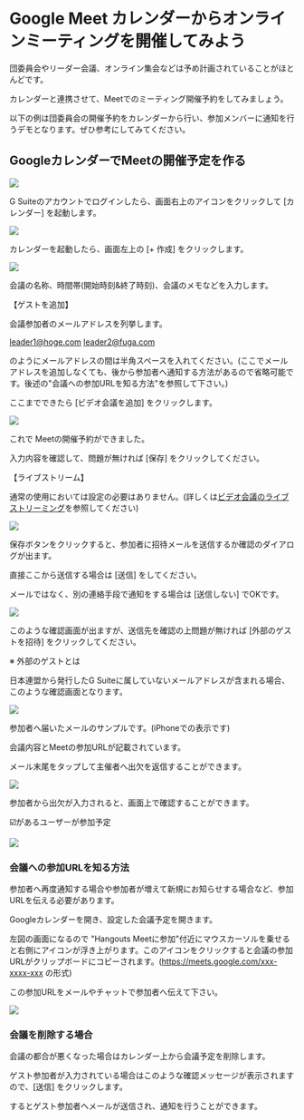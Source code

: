 
# Google Meet カレンダーからオンラインミーティングを開催してみよう

団委員会やリーダー会議、オンライン集会などは予め計画されていることがほとんどです。

カレンダーと連携させて、Meetでのミーティング開催予約をしてみましょう。

以下の例は団委員会の開催予約をカレンダーから行い、参加メンバーに通知を行うデモとなります。ぜひ参考にしてみてください。

## GoogleカレンダーでMeetの開催予定を作る
![](images/cal-1.jpg)

G Suiteのアカウントでログインしたら、画面右上のアイコンをクリックして [カレンダー] を起動します。

![](images/cal-2.jpg)

カレンダーを起動したら、画面左上の [+ 作成] をクリックします。

![](images/cal-3.jpg)

会議の名称、時間帯(開始時刻&終了時刻)、会議のメモなどを入力します。



【ゲストを追加】

会議参加者のメールアドレスを列挙します。

leader1@hoge.com leader2@fuga.com

のようにメールアドレスの間は半角スペースを入れてください。(ここでメールアドレスを追加しなくても、後から参加者へ通知する方法があるので省略可能です。後述の"会議への参加URLを知る方法"を参照して下さい。)



ここまでできたら [ビデオ会議を追加] をクリックします。

![](images/cal-4.jpg)

これで Meetの開催予約ができました。

入力内容を確認して、問題が無ければ [保存]  をクリックしてください。



【ライブストリーム】

通常の使用においては設定の必要はありません。(詳しくは[ビデオ会議のライブ ストリーミング](https://support.google.com/meet/answer/9308630?co=GENIE.Platform%3DDesktop&hl=ja)を参照してください)

![](images/cal-5.jpg)

保存ボタンをクリックすると、参加者に招待メールを送信するか確認のダイアログが出ます。

直接ここから送信する場合は [送信] をしてください。

メールではなく、別の連絡手段で通知をする場合は [送信しない] でOKです。

![](images/cal-6.jpg)

このような確認画面が出ますが、送信先を確認の上問題が無ければ [外部のゲストを招待] をクリックしてください。



※ 外部のゲストとは

日本連盟から発行したG Suiteに属していないメールアドレスが含まれる場合、このような確認画面となります。

![](images/cal-7.jpg)

参加者へ届いたメールのサンプルです。(iPhoneでの表示です)



会議内容とMeetの参加URLが記載されています。

メール末尾をタップして主催者へ出欠を返信することができます。

![](images/cal-8.jpg)

参加者から出欠が入力されると、画面上で確認することができます。

☑️があるユーザーが参加予定

![](images/cal-9.jpg)

### 会議への参加URLを知る方法


参加者へ再度通知する場合や参加者が増えて新規にお知らせする場合など、参加URLを伝える必要があります。

Googleカレンダーを開き、設定した会議予定を開きます。

左図の画面になるので "Hangouts Meetに参加"付近にマウスカーソルを乗せると右側にアイコンが浮き上がります。このアイコンをクリックすると会議の参加URLがクリップボードにコピーされます。(https://meets.google.com/xxx-xxxx-xxx の形式)

この参加URLをメールやチャットで参加者へ伝えて下さい。

![](images/cal-10.jpg)

### 会議を削除する場合


会議の都合が悪くなった場合はカレンダー上から会議予定を削除します。



ゲスト参加者が入力されている場合はこのような確認メッセージが表示されますので、[送信] をクリックします。

するとゲスト参加者へメールが送信され、通知を行うことができます。